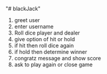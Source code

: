 "# blackJack" 
1. greet user
2. enter username
3. Roll dice player and dealer
4. give option of hit or hold
5. if hit then roll dice again
6. if hold then determine winner
7. congratz message and show score
8. ask to play again or close game
